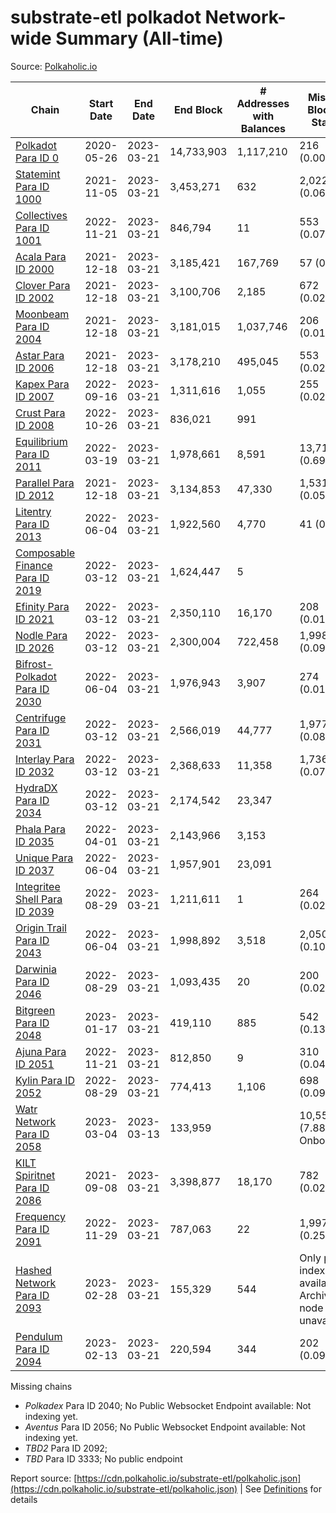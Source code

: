# substrate-etl polkadot Network-wide Summary (All-time)

Source: [Polkaholic.io](https://polkaholic.io)


| Chain            | Start Date | End Date | End Block | # Addresses with Balances | Missing Blocks / Status |
| ---------------- | ---------- | ---------| --------- | ------------------------- | ----------------------- |
| [Polkadot Para ID 0](/polkadot/0-polkadot) | 2020-05-26 | 2023-03-21 | 14,733,903 |  1,117,210 | 216 (0.00%)  |
| [Statemint Para ID 1000](/polkadot/1000-statemint) | 2021-11-05 | 2023-03-21 | 3,453,271 |  632 | 2,022 (0.06%)  |
| [Collectives Para ID 1001](/polkadot/1001-collectives) | 2022-11-21 | 2023-03-21 | 846,794 |  11 | 553 (0.07%)  |
| [Acala Para ID 2000](/polkadot/2000-acala) | 2021-12-18 | 2023-03-21 | 3,185,421 |  167,769 | 57 (0.00%)  |
| [Clover Para ID 2002](/polkadot/2002-clover) | 2021-12-18 | 2023-03-21 | 3,100,706 |  2,185 | 672 (0.02%)  |
| [Moonbeam Para ID 2004](/polkadot/2004-moonbeam) | 2021-12-18 | 2023-03-21 | 3,181,015 |  1,037,746 | 206 (0.01%)  |
| [Astar Para ID 2006](/polkadot/2006-astar) | 2021-12-18 | 2023-03-21 | 3,178,210 |  495,045 | 553 (0.02%)  |
| [Kapex Para ID 2007](/polkadot/2007-kapex) | 2022-09-16 | 2023-03-21 | 1,311,616 |  1,055 | 255 (0.02%)  |
| [Crust Para ID 2008](/polkadot/2008-crust) | 2022-10-26 | 2023-03-21 | 836,021 |  991 |    |
| [Equilibrium Para ID 2011](/polkadot/2011-equilibrium) | 2022-03-19 | 2023-03-21 | 1,978,661 |  8,591 | 13,714 (0.69%)  |
| [Parallel Para ID 2012](/polkadot/2012-parallel) | 2021-12-18 | 2023-03-21 | 3,134,853 |  47,330 | 1,531 (0.05%)  |
| [Litentry Para ID 2013](/polkadot/2013-litentry) | 2022-06-04 | 2023-03-21 | 1,922,560 |  4,770 | 41 (0.00%)  |
| [Composable Finance Para ID 2019](/polkadot/2019-composable) | 2022-03-12 | 2023-03-21 | 1,624,447 |  5 |    |
| [Efinity Para ID 2021](/polkadot/2021-efinity) | 2022-03-12 | 2023-03-21 | 2,350,110 |  16,170 | 208 (0.01%)  |
| [Nodle Para ID 2026](/polkadot/2026-nodle) | 2022-03-12 | 2023-03-21 | 2,300,004 |  722,458 | 1,998 (0.09%)  |
| [Bifrost-Polkadot Para ID 2030](/polkadot/2030-bifrost-dot) | 2022-06-04 | 2023-03-21 | 1,976,943 |  3,907 | 274 (0.01%)  |
| [Centrifuge Para ID 2031](/polkadot/2031-centrifuge) | 2022-03-12 | 2023-03-21 | 2,566,019 |  44,777 | 1,977 (0.08%)  |
| [Interlay Para ID 2032](/polkadot/2032-interlay) | 2022-03-12 | 2023-03-21 | 2,368,633 |  11,358 | 1,736 (0.07%)  |
| [HydraDX Para ID 2034](/polkadot/2034-hydradx) | 2022-03-12 | 2023-03-21 | 2,174,542 |  23,347 |    |
| [Phala Para ID 2035](/polkadot/2035-phala) | 2022-04-01 | 2023-03-21 | 2,143,966 |  3,153 |    |
| [Unique Para ID 2037](/polkadot/2037-unique) | 2022-06-04 | 2023-03-21 | 1,957,901 |  23,091 |    |
| [Integritee Shell Para ID 2039](/polkadot/2039-integritee-shell) | 2022-08-29 | 2023-03-21 | 1,211,611 |  1 | 264 (0.02%)  |
| [Origin Trail Para ID 2043](/polkadot/2043-origintrail) | 2022-06-04 | 2023-03-21 | 1,998,892 |  3,518 | 2,050 (0.10%)  |
| [Darwinia Para ID 2046](/polkadot/2046-darwinia) | 2022-08-29 | 2023-03-21 | 1,093,435 |  20 | 200 (0.02%)  |
| [Bitgreen Para ID 2048](/polkadot/2048-bitgreen) | 2023-01-17 | 2023-03-21 | 419,110 |  885 | 542 (0.13%)  |
| [Ajuna Para ID 2051](/polkadot/2051-ajuna) | 2022-11-21 | 2023-03-21 | 812,850 |  9 | 310 (0.04%)  |
| [Kylin Para ID 2052](/polkadot/2052-kylin) | 2022-08-29 | 2023-03-21 | 774,413 |  1,106 | 698 (0.09%)  |
| [Watr Network Para ID 2058](/polkadot/2058-watr) | 2023-03-04 | 2023-03-13 | 133,959 |   | 10,553 (7.88%) Onboarding |
| [KILT Spiritnet Para ID 2086](/polkadot/2086-kilt) | 2021-09-08 | 2023-03-21 | 3,398,877 |  18,170 | 782 (0.02%)  |
| [Frequency Para ID 2091](/polkadot/2091-frequency) | 2022-11-29 | 2023-03-21 | 787,063 |  22 | 1,997 (0.25%)  |
| [Hashed Network Para ID 2093](/polkadot/2093-hashed) | 2023-02-28 | 2023-03-21 | 155,329 |  544 |   Only partial index available: Archive node unavailable |
| [Pendulum Para ID 2094](/polkadot/2094-pendulum) | 2023-02-13 | 2023-03-21 | 220,594 |  344 | 202 (0.09%)  |

Missing chains


* *Polkadex* Para ID 2040; No Public Websocket Endpoint available: Not indexing yet.
* *Aventus* Para ID 2056; No Public Websocket Endpoint available: Not indexing yet.
* *TBD2* Para ID 2092; 
* *TBD* Para ID 3333; No public endpoint

Report source: [https://cdn.polkaholic.io/substrate-etl/polkaholic.json](https://cdn.polkaholic.io/substrate-etl/polkaholic.json) | See [Definitions](/DEFINITIONS.md) for details
